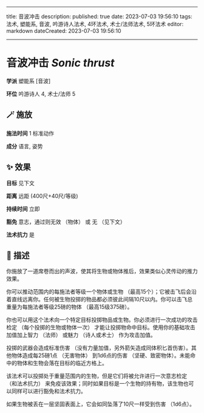 
---
title: 音波冲击
description: 
published: true
date: 2023-07-03 19:56:10
tags: 法术, 塑能系, 音波, 吟游诗人法术, 4环法术, 术士/法师法术, 5环法术
editor: markdown
dateCreated: 2023-07-03 19:56:10

---

# **音波冲击** *Sonic thrust*

**学派** 塑能系 \[音波\] 

**环位** 吟游诗人 4, 术士/法师 5

## 🪄 施放

**施法时间** 1 标准动作

**成分** 语言, 姿势

## ✨ 效果 

**目标** 见下文 

**距离** 远距 (400尺+40尺/等级)  

**持续时间** 立即 

**豁免** 意志，通过则无效 （物体） 或 无 （见下文）

**法术抗力** 是

## 📖 描述

你施放了一道席卷而出的声波，使其将生物或物体推后，效果类似心灵传动的推力效果。

你可以推动范围内的每施法者等级一个物体或生物 （最高15个）；它被击飞后会沿着直线远离你。任何被生物投掷的物品都必须彼此间隔10尺以内。你可以击飞总重量为每施法者等级25磅的物体 （最高15级375磅）。

你也可以用这个法术向一个特定目标投掷物品或生物。你必须进行一次成功的攻击检定 （每个投掷的生物或物体一次） 才能让投掷物命中目标。使用你的基础攻击加值加上智力 （法师） 或魅力 （诗人或术士） 作为攻击加值。

投掷的武器会造成标准伤害 （没有力量加值，另外箭矢造成同体积匕首伤害）。其他物体造成每25磅1点 （无害物体） 到1d6点的伤害 （坚硬、致密物体）。未能命中的物体和生物会落在目标的临近方格上。

该法术可以投掷处于重量范围内的生物，但是它们将被允许进行一次意志检定 （和法术抗力） 来免疫该效果；同时如果目标是一个生物的持有物，该生物也可以同样可以进行豁免和法术抗力。

如果生物被丢在一层坚固表面上，它会如同坠落了10尺一样受到伤害 （1d6点）。
    
